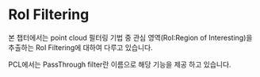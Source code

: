 RoI Filtering
======================

본 챕터에서는 point cloud 필터링 기법 중 관심 영역(RoI:Region of Interesting)을 추출하는 RoI Filtering에 대하여 다루고 있습니다.

PCL에서는 PassThrough filter란 이름으로 해당 기능을 제공 하고 있습니다. 
